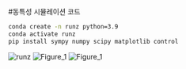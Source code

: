 #동특성 시뮬레이션 코드  

```sh
conda create -n runz python=3.9
conda activate runz
pip install sympy numpy scipy matplotlib control
```
![runz](https://github.com/user-attachments/assets/4a065a3b-600f-49f7-a1d5-46fdd928951e)
![Figure_1](https://github.com/user-attachments/assets/5c05dc9f-edbc-431e-a2dc-98e4dcb51941)
![Figure_1](https://github.com/user-attachments/assets/6a90ab00-318f-4be7-a44b-62da1a94434e)
